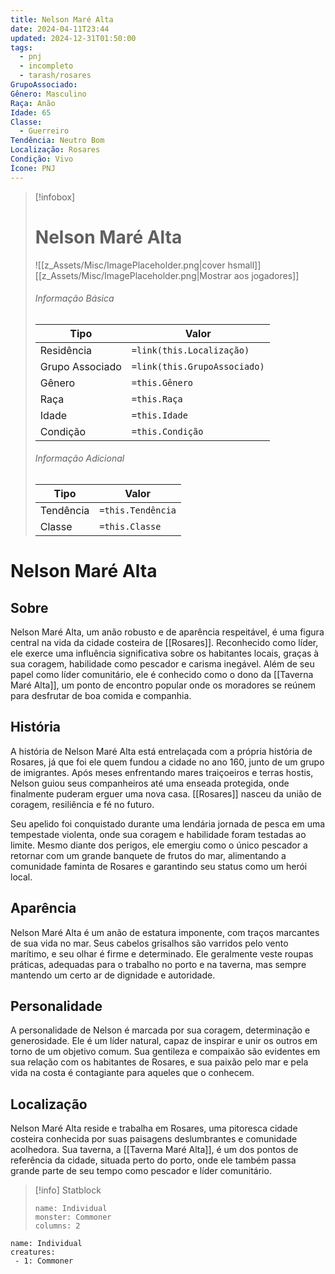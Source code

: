 ```yaml
---
title: Nelson Maré Alta
date: 2024-04-11T23:44
updated: 2024-12-31T01:50:00
tags:
  - pnj
  - incompleto
  - tarash/rosares
GrupoAssociado: 
Gênero: Masculino
Raça: Anão
Idade: 65
Classe:
  - Guerreiro
Tendência: Neutro Bom
Localização: Rosares
Condição: Vivo
Ícone: PNJ
---
```


> [!infobox]
> # Nelson Maré Alta
> ![[z_Assets/Misc/ImagePlaceholder.png|cover hsmall]]
> [[z_Assets/Misc/ImagePlaceholder.png|Mostrar aos jogadores]]
> ###### Informação Básica
> Tipo |  Valor |
> ---|---|
> Residência | `=link(this.Localização)` |
> Grupo Associado | `=link(this.GrupoAssociado)` |
> Gênero | `=this.Gênero` |
> Raça | `=this.Raça` |
> Idade | `=this.Idade` |
> Condição | `=this.Condição` |
> ###### Informação Adicional
> Tipo |  Valor |
> ---|---|
> Tendência | `=this.Tendência` |
> Classe | `=this.Classe` |

# Nelson Maré Alta
## Sobre

Nelson Maré Alta, um anão robusto e de aparência respeitável, é uma figura central na vida da cidade costeira de [[Rosares]]. Reconhecido como líder, ele exerce uma influência significativa sobre os habitantes locais, graças à sua coragem, habilidade como pescador e carisma inegável. Além de seu papel como líder comunitário, ele é conhecido como o dono da [[Taverna Maré Alta]], um ponto de encontro popular onde os moradores se reúnem para desfrutar de boa comida e companhia.

## História

A história de Nelson Maré Alta está entrelaçada com a própria história de Rosares, já que foi ele quem fundou a cidade no ano 160, junto de um grupo de imigrantes. Após meses enfrentando mares traiçoeiros e terras hostis, Nelson guiou seus companheiros até uma enseada protegida, onde finalmente puderam erguer uma nova casa. [[Rosares]] nasceu da união de coragem, resiliência e fé no futuro.  

Seu apelido foi conquistado durante uma lendária jornada de pesca em uma tempestade violenta, onde sua coragem e habilidade foram testadas ao limite. Mesmo diante dos perigos, ele emergiu como o único pescador a retornar com um grande banquete de frutos do mar, alimentando a comunidade faminta de Rosares e garantindo seu status como um herói local.

## Aparência

Nelson Maré Alta é um anão de estatura imponente, com traços marcantes de sua vida no mar. Seus cabelos grisalhos são varridos pelo vento marítimo, e seu olhar é firme e determinado. Ele geralmente veste roupas práticas, adequadas para o trabalho no porto e na taverna, mas sempre mantendo um certo ar de dignidade e autoridade.

## Personalidade 

A personalidade de Nelson é marcada por sua coragem, determinação e generosidade. Ele é um líder natural, capaz de inspirar e unir os outros em torno de um objetivo comum. Sua gentileza e compaixão são evidentes em sua relação com os habitantes de Rosares, e sua paixão pelo mar e pela vida na costa é contagiante para aqueles que o conhecem.

## Localização 

Nelson Maré Alta reside e trabalha em Rosares, uma pitoresca cidade costeira conhecida por suas paisagens deslumbrantes e comunidade acolhedora. Sua taverna, a [[Taverna Maré Alta]], é um dos pontos de referência da cidade, situada perto do porto, onde ele também passa grande parte de seu tempo como pescador e líder comunitário.

> [!info] Statblock
> ```statblock
> name: Individual
> monster: Commoner
> columns: 2
> ```

```encounter-table
name: Individual
creatures:
 - 1: Commoner
```
